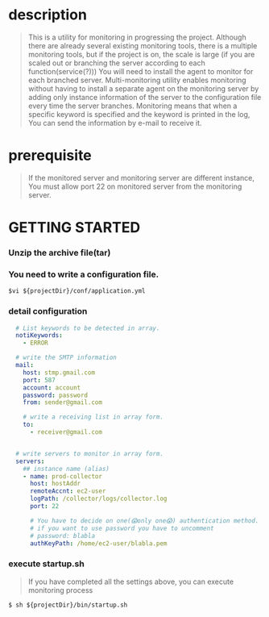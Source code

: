 
# description
> This is a utility for monitoring in progressing the project.
Although there are already several existing monitoring tools, there is a multiple monitoring tools, but if the project is on, the scale is large (if you are scaled out or branching the server according to each function(service(?)))
You will need to install the agent to monitor for each branched server.
Multi-monitoring utility enables monitoring without having to install a separate agent on the monitoring server by adding only instance information of the server to the configuration file every time the server branches.
Monitoring means that when a specific keyword is specified and the keyword is printed in the log, You can send the information by e-mail to receive it.


# prerequisite 
> If the monitored server and monitoring server are different instance,
> You must allow port 22 on monitored server from the monitoring server.

# GETTING STARTED
### Unzip the archive file(tar)

### You need to write a configuration file.
```shell
$vi ${projectDir}/conf/application.yml
```
### detail configuration
```yaml
  # List keywords to be detected in array. 
  notiKeywords:
    - ERROR

  # write the SMTP information
  mail:
    host: stmp.gmail.com 
    port: 587
    account: account
    password: password 
    from: sender@gmail.com

    # write a receiving list in array form. 
    to:
      - receiver@gmail.com


  # write servers to monitor in array form.
  servers:
    ## instance name (alias)
    - name: prod-collector 
      host: hostAddr
      remoteAccnt: ec2-user 
      logPath: /collector/logs/collector.log
      port: 22

      # You have to decide on one(😱only one😱) authentication method. (password or authentication key)
      # if you want to use password you have to uncomment 
      # password: blabla 
      authKeyPath: /home/ec2-user/blabla.pem
```
### execute startup.sh 
> If you have completed all the settings above, you can execute monitoring process
```shell
$ sh ${projectDir}/bin/startup.sh
```